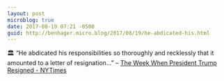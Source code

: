 ```yaml
---
layout: post
microblog: true
date: 2017-08-19 07:21 -0500
guid: http://benhager.micro.blog/2017/08/19/he-abdicated-his.html
---
```

🏛 “He abdicated his responsibilities so thoroughly and recklessly that it amounted to a letter of resignation…” – [The Week When President Trump Resigned - NYTimes](https://www.nytimes.com/2017/08/18/opinion/sunday/president-trump-resignation.html)
